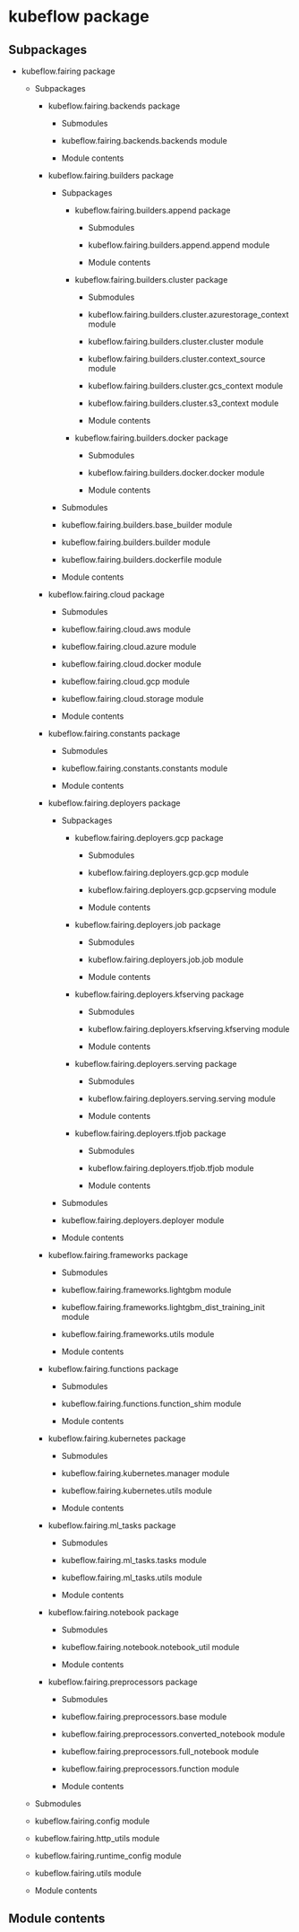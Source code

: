 # kubeflow package

## Subpackages


* kubeflow.fairing package


    * Subpackages


        * kubeflow.fairing.backends package


            * Submodules


            * kubeflow.fairing.backends.backends module


            * Module contents


        * kubeflow.fairing.builders package


            * Subpackages


                * kubeflow.fairing.builders.append package


                    * Submodules


                    * kubeflow.fairing.builders.append.append module


                    * Module contents


                * kubeflow.fairing.builders.cluster package


                    * Submodules


                    * kubeflow.fairing.builders.cluster.azurestorage_context module


                    * kubeflow.fairing.builders.cluster.cluster module


                    * kubeflow.fairing.builders.cluster.context_source module


                    * kubeflow.fairing.builders.cluster.gcs_context module


                    * kubeflow.fairing.builders.cluster.s3_context module


                    * Module contents


                * kubeflow.fairing.builders.docker package


                    * Submodules


                    * kubeflow.fairing.builders.docker.docker module


                    * Module contents


            * Submodules


            * kubeflow.fairing.builders.base_builder module


            * kubeflow.fairing.builders.builder module


            * kubeflow.fairing.builders.dockerfile module


            * Module contents


        * kubeflow.fairing.cloud package


            * Submodules


            * kubeflow.fairing.cloud.aws module


            * kubeflow.fairing.cloud.azure module


            * kubeflow.fairing.cloud.docker module


            * kubeflow.fairing.cloud.gcp module


            * kubeflow.fairing.cloud.storage module


            * Module contents


        * kubeflow.fairing.constants package


            * Submodules


            * kubeflow.fairing.constants.constants module


            * Module contents


        * kubeflow.fairing.deployers package


            * Subpackages


                * kubeflow.fairing.deployers.gcp package


                    * Submodules


                    * kubeflow.fairing.deployers.gcp.gcp module


                    * kubeflow.fairing.deployers.gcp.gcpserving module


                    * Module contents


                * kubeflow.fairing.deployers.job package


                    * Submodules


                    * kubeflow.fairing.deployers.job.job module


                    * Module contents


                * kubeflow.fairing.deployers.kfserving package


                    * Submodules


                    * kubeflow.fairing.deployers.kfserving.kfserving module


                    * Module contents


                * kubeflow.fairing.deployers.serving package


                    * Submodules


                    * kubeflow.fairing.deployers.serving.serving module


                    * Module contents


                * kubeflow.fairing.deployers.tfjob package


                    * Submodules


                    * kubeflow.fairing.deployers.tfjob.tfjob module


                    * Module contents


            * Submodules


            * kubeflow.fairing.deployers.deployer module


            * Module contents


        * kubeflow.fairing.frameworks package


            * Submodules


            * kubeflow.fairing.frameworks.lightgbm module


            * kubeflow.fairing.frameworks.lightgbm_dist_training_init module


            * kubeflow.fairing.frameworks.utils module


            * Module contents


        * kubeflow.fairing.functions package


            * Submodules


            * kubeflow.fairing.functions.function_shim module


            * Module contents


        * kubeflow.fairing.kubernetes package


            * Submodules


            * kubeflow.fairing.kubernetes.manager module


            * kubeflow.fairing.kubernetes.utils module


            * Module contents


        * kubeflow.fairing.ml_tasks package


            * Submodules


            * kubeflow.fairing.ml_tasks.tasks module


            * kubeflow.fairing.ml_tasks.utils module


            * Module contents


        * kubeflow.fairing.notebook package


            * Submodules


            * kubeflow.fairing.notebook.notebook_util module


            * Module contents


        * kubeflow.fairing.preprocessors package


            * Submodules


            * kubeflow.fairing.preprocessors.base module


            * kubeflow.fairing.preprocessors.converted_notebook module


            * kubeflow.fairing.preprocessors.full_notebook module


            * kubeflow.fairing.preprocessors.function module


            * Module contents


    * Submodules


    * kubeflow.fairing.config module


    * kubeflow.fairing.http_utils module


    * kubeflow.fairing.runtime_config module


    * kubeflow.fairing.utils module


    * Module contents


## Module contents
